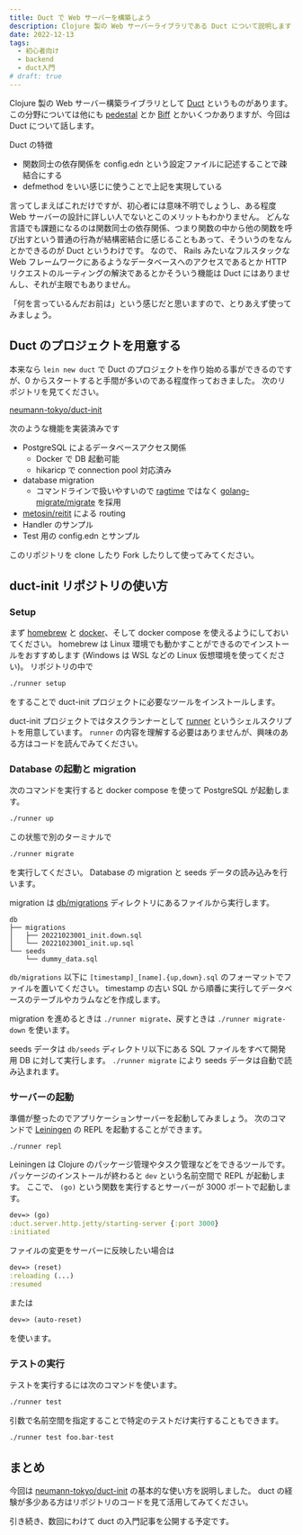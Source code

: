 ```yaml
---
title: Duct で Web サーバーを構築しよう
description: Clojure 製の Web サーバーライブラリである Duct について説明します
date: 2022-12-13
tags:
  - 初心者向け
  - backend
  - duct入門
# draft: true
---
```


Clojure 製の Web サーバー構築ライブラリとして [Duct](https://github.com/duct-framework/duct) というものがあります。
この分野については他にも [pedestal](http://pedestal.io) とか [Biff](https://biffweb.com) とかいくつかありますが、今回は Duct について話します。

Duct の特徴

- 関数同士の依存関係を config.edn という設定ファイルに記述することで疎結合にする
- defmethod をいい感じに使うことで上記を実現している

言ってしまえばこれだけですが、初心者には意味不明でしょうし、ある程度 Web サーバーの設計に詳しい人でないとこのメリットもわかりません。
どんな言語でも課題になるのは関数同士の依存関係、つまり関数の中から他の関数を呼び出すという普通の行為が結構密結合に感じることもあって、そういうのをなんとかできるのが Duct というわけです。
なので、 Rails みたいなフルスタックな Web フレームワークにあるようなデータベースへのアクセスであるとか HTTP リクエストのルーティングの解決であるとかそういう機能は Duct にはありませんし、それが主眼でもありません。

「何を言っているんだお前は」という感じだと思いますので、とりあえず使ってみましょう。

## Duct のプロジェクトを用意する

本来なら `lein new duct` で Duct のプロジェクトを作り始める事ができるのですが、0 からスタートすると手間が多いのである程度作っておきました。
次のリポジトリを見てください。

[neumann-tokyo/duct-init](https://github.com/neumann-tokyo/duct-init)

次のような機能を実装済みです

- PostgreSQL によるデータベースアクセス関係
  - Docker で DB 起動可能
  - hikaricp で connection pool 対応済み
- database migration
  - コマンドラインで扱いやすいので [ragtime](https://github.com/weavejester/ragtime) ではなく [golang-migrate/migrate](https://github.com/golang-migrate/migrate) を採用
- [metosin/reitit](https://github.com/metosin/reitit) による routing
- Handler のサンプル
- Test 用の config.edn とサンプル

このリポジトリを clone したり Fork したりして使ってみてください。

## duct-init リポジトリの使い方

### Setup

まず [homebrew](https://brew.sh) と [docker](https://docs.docker.com)、そして docker compose を使えるようにしておいてください。
homebrew は Linux 環境でも動かすことができるのでインストールをおすすめします (Windows は WSL などの Linux 仮想環境を使ってください)。
リポジトリの中で

```bash
./runner setup
```

をすることで duct-init プロジェクトに必要なツールをインストールします。

duct-init プロジェクトではタスクランナーとして [runner](https://github.com/neumann-tokyo/duct-init/blob/main/runner) というシェルスクリプトを用意しています。
`runner` の内容を理解する必要はありませんが、興味のある方はコードを読んでみてください。

### Database の起動と migration

次のコマンドを実行すると docker compose を使って PostgreSQL が起動します。

```bash
./runner up
```

この状態で別のターミナルで

```bash
./runner migrate
```

を実行してください。
Database の migration と seeds データの読み込みを行います。

migration は [db/migrations](https://github.com/neumann-tokyo/duct-init/tree/main/db) ディレクトリにあるファイルから実行します。

```
db
├── migrations
│   ├── 20221023001_init.down.sql
│   └── 20221023001_init.up.sql
└── seeds
    └── dummy_data.sql
```

`db/migrations` 以下に `[timestamp]_[name].{up,down}.sql` のフォーマットでファイルを置いてください。
timestamp の古い SQL から順番に実行してデータベースのテーブルやカラムなどを作成します。

migration を進めるときは `./runner migrate`、戻すときは `./runner migrate-down` を使います。

seeds データは `db/seeds` ディレクトリ以下にある SQL ファイルをすべて開発用 DB に対して実行します。
`./runner migrate` により seeds データは自動で読み込まれます。

### サーバーの起動

準備が整ったのでアプリケーションサーバーを起動してみましょう。
次のコマンドで [Leiningen](https://leiningen.org) の REPL を起動することができます。

```
./runner repl
```

Leiningen は Clojure のパッケージ管理やタスク管理などをできるツールです。
パッケージのインストールが終わると `dev` という名前空間で REPL が起動します。
ここで、 `(go)` という関数を実行するとサーバーが 3000 ポートで起動します。

```clojure
dev=> (go)
:duct.server.http.jetty/starting-server {:port 3000}
:initiated
```

ファイルの変更をサーバーに反映したい場合は

```clojure
dev=> (reset)
:reloading (...)
:resumed
```

または

```clojure
dev=> (auto-reset)
```

を使います。

### テストの実行

テストを実行するには次のコマンドを使います。

```bash
./runner test
```

引数で名前空間を指定することで特定のテストだけ実行することもできます。

```bash
./runner test foo.bar-test
```

## まとめ

今回は [neumann-tokyo/duct-init](https://github.com/neumann-tokyo/duct-init) の基本的な使い方を説明しました。
duct の経験が多少ある方はリポジトリのコードを見て活用してみてください。

引き続き、数回にわけて duct の入門記事を公開する予定です。
